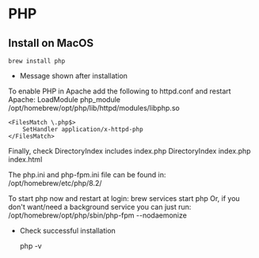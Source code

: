 # PHP

## Install on MacOS

    brew install php 

- Message shown after installation

To enable PHP in Apache add the following to httpd.conf and restart Apache:
    LoadModule php_module /opt/homebrew/opt/php/lib/httpd/modules/libphp.so

    <FilesMatch \.php$>
        SetHandler application/x-httpd-php
    </FilesMatch>

Finally, check DirectoryIndex includes index.php
    DirectoryIndex index.php index.html

The php.ini and php-fpm.ini file can be found in:
    /opt/homebrew/etc/php/8.2/

To start php now and restart at login:
  brew services start php
Or, if you don't want/need a background service you can just run:
  /opt/homebrew/opt/php/sbin/php-fpm --nodaemonize

- Check successful installation

    php -v
